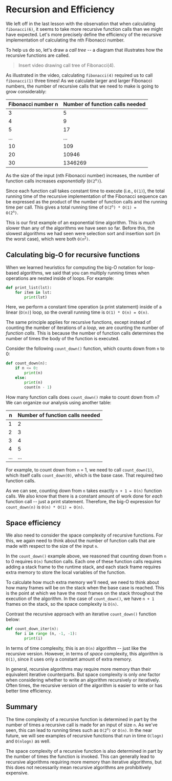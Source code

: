 # Recursion and Efficiency

We left off in the last lesson with the observation that when calculating `fibonacci(6)`, it seems to take more recursive function calls than we might have expected. Let's more precisely define the efficiency of the recursive implementation of calculating the nth Fibonacci number.

To help us do so, let's draw a *call tree* -- a diagram that illustrates how the recursive functions are called.

> Insert video drawing call tree of Fibonacci(4).

As illustrated in the video, calculating `fibonacci(4)` required us to call `fibonacci(1)` three times! As we calculate larger and larger Fibonacci numbers, the number of recursive calls that we need to make is going to grow considerably:

| Fibonacci number n | Number of function calls needed |
|--------------------|---------------------------------|
| 3                  | 5                               |
| 4                  | 9                               |
| 5                  | 17                              |
| ...                | ...                             |
| 10                 | 109                             |
| 20                 | 10946                           |
| 30                 | 1346269                         |

As the size of the input (nth Fibonacci number) increases, the number of function calls increases *exponentially* (<code>O(2<sup>n</sup>)</code>).

Since each function call takes constant time to execute (i.e., `O(1)`), the total running time of the recursive implementation of the Fibonacci sequence can be expressed as the product of the number of function calls and the running time per call. This gives a total running time of <code>O(2<sup>n</sup>) * O(1) = O(2<sup>n</sup>)</code>.

This is our first example of an exponential time algorithm. This is *much* slower than any of the algorithms we have seen so far. Before this, the slowest algorithms we had seen were selection sort and insertion sort (in the worst case), which were both <code>O(n<sup>2</sup>)</code>.

## Calculating big-O for recursive functions

When we learned heuristics for computing the big-O notation for loop-based algorithms, we said that you can multiply running times when operations are nested inside of loops. For example:

```python
def print_list(lst):
    for item in lst:
        print(lst)
```

Here, we perform a constant time operation (a print statement) inside of a linear (`O(n)`) loop, so the overall running time is `O(1) * O(n) = O(n)`.

The same principle applies for recursive functions, except instead of counting the number of iterations of a *loop*, we are counting the number of *function calls*. This is because the number of function calls determines the number of times the body of the function is executed.

Consider the following `count_down()` function, which counts down from `n` to 0:

```python
def count_down(n):
    if n <= 0:
        print(n)
    else:
        print(n)
        count(n - 1)
```

How many function calls does `count_down()` make to count down from `n`? We can organize our analysis using another table:

| n | Number of function calls needed |
|---|---------------------------------|
| 1 | 2                               |
| 2 | 3                               |
| 3 | 4                               |
| 4 | 5                               |
|...| ...                             |

For example, to count down from `n` = 1, we need to call `count_down(1)`, which itself calls `count_down(0)`, which is the base case. That required two function calls.

As we can see, counting down from `n` takes exactly `n + 1 = O(n)` function calls. We also know that there is a constant amount of work done for *each* function call -- just a print statement. Therefore, the big-O expression for `count_down(n)` is `O(n) * O(1) = O(n)`.

## Space efficiency

We also need to consider the space complexity of recursive functions. For this, we again need to think about the number of function calls that are made with respect to the size of the input `n`.

In the `count_down()` example above, we reasoned that counting down from `n` to 0 requires `O(n)` function calls. Each one of these function calls requires adding a stack frame to the runtime stack, and each stack frame requires extra memory to store the local variables of the function.

To calculate how much extra memory we'll need, we need to think about how many frames will be on the stack when the base case is reached. This is the point at which we have the most frames on the stack throughout the execution of the algorithm. In the case of `count_down()`, we have `n + 1` frames on the stack, so the space complexity is `O(n)`.

Contrast the recursive approach with an iterative `count_down()` function below:

```python
def count_down_iter(n):
    for i in range (n, -1, -1):
        print(i)
```

In terms of time complexity, this is an `O(n)` algorithm -- just like the recursive version. However, in terms of *space* complexity, this algorithm is `O(1)`, since it uses only a constant amount of extra memory.

In general, recursive algorithms may require more memory than their equivalent iterative counterparts. But space complexity is only *one* factor when considering whether to write an algorithm recursively or iteratively. Often times, the recursive version of the algorithm is easier to write or has better time efficiency.

## Summary

The time complexity of a recursive function is determined in part by the number of times a recursive call is made for an input of size `n`. As we've seen, this can lead to running times such as <code>O(2<sup>n</sup>)</code> or `O(n)`. In the near future, we will see examples of recursive functions that run in time `O(logn)` and `O(nlogn)` as well.

The space complexity of a recursive function is also determined in part by the number of times the function is invoked. This can generally lead to recursive algorithms requiring more memory than iterative algorithms, but this does not necessarily mean recursive algorithms are prohibitively expensive.
